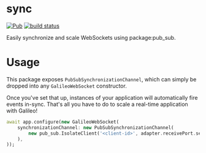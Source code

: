 # sync
[![Pub](https://img.shields.io/pub/v/galileo_sync.svg)](https://pub.dartlang.org/packages/galileo_sync)
[![build status](https://travis-ci.org/galileo-dart/sync.svg)](https://travis-ci.org/galileo-dart/sync)

Easily synchronize and scale WebSockets using package:pub_sub.

# Usage
This package exposes `PubSubSynchronizationChannel`, which
can simply be dropped into any `GalileoWebSocket` constructor.

Once you've set that up, instances of your application will
automatically fire events in-sync. That's all you have to do
to scale a real-time application with Galileo!

```dart
await app.configure(new GalileoWebSocket(
    synchronizationChannel: new PubSubSynchronizationChannel(
        new pub_sub.IsolateClient('<client-id>', adapter.receivePort.sendPort),
    ),
));
```
